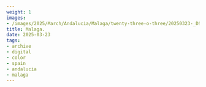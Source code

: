 ```yaml
---
weight: 1
images:
- /images/2025/March/Andalucia/Malaga/twenty-three-o-three/20250323-_DSC9335.jpg
title: Malaga.
date: 2025-03-23
tags:
- archive
- digital
- color
- spain
- andalucia
- malaga
---
```


